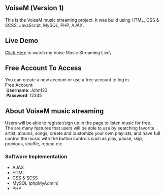 ## VoiseM (Version 1)
This is the VoiseM music streaming project. It was build using HTML, CSS & SCSS, JavaScript, MySQL, PHP, AJAX.

## Live Demo
[Click Here](https://proportionate-fits.000webhostapp.com/VoiseM/index.php?) to watch my Voise Music Streaming Live\

## Free Account To Access
You can create a new account or use a free account to log in.\
Free Account:\
&nbsp;**Username**: John123\
&nbsp;**Password**: 12345

## About VoiseM music streaming
Users will be able to register/sign up in the page to listen music for free. The are many features that users will be able to use by searching favorite artist, albums,
songs, create and customize your own playlists, and have full control the music with the button controls such as play, pause, skip, previous, shuffle, repeat etc.

### Software Implementation
* AJAX
* HTML
* CSS & SCSS
* MySQL (phpMyAdmin)
* PHP